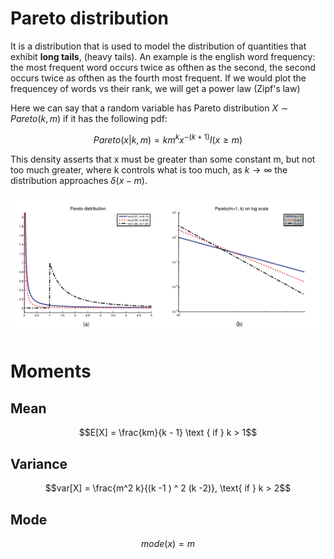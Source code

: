 #  Pareto distribution
It is a distribution that is used to model the distribution of quantities that exhibit **long tails**, (heavy tails). An example is the english word frequency: the most frequent word occurs twice as ofthen as the second, the second occurs twice as ofthen as the fourth most frequent. If we would plot the frequencey of words vs their rank, we will get a power law (Zipf's law)

Here we can say that a random variable has Pareto distribution $X \sim Pareto(k,m)$ if it has the following pdf:

$$Pareto(x| k,m) = km^k x^{- (k + 1)} I(x \ge m)$$

This density asserts that x must be greater than some constant m, but not too much greater, where k controls what is too much, as $k \rightarrow \infty$ the distribution approaches $\delta(x - m)$.

![Pareto distribution](../.images/pareto_dsitribution.png)

# Moments
## Mean
$$E[X] = \frac{km}{k - 1} \text { if } k > 1$$ 

## Variance
$$var[X] = \frac{m^2 k}{(k -1 ) ^ 2 (k -2)}, \text{ if } k > 2$$

## Mode
$$mode(x) = m$$
